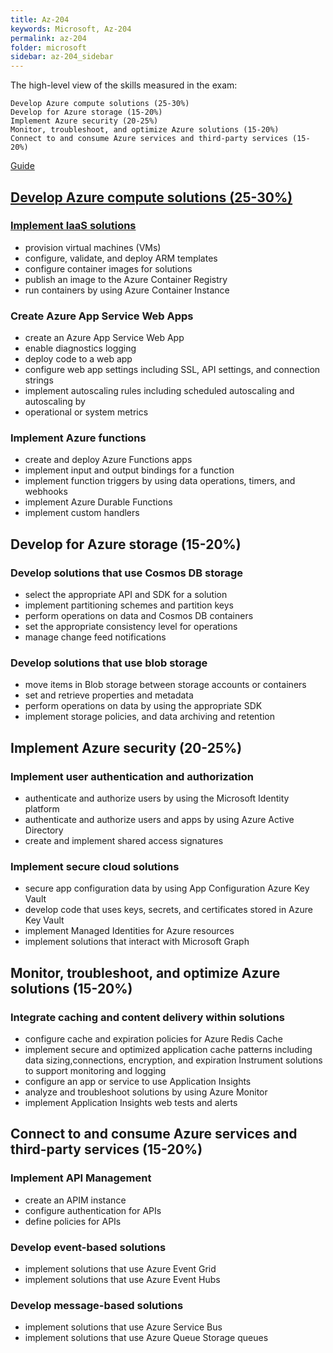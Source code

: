 ```yaml
---
title: Az-204
keywords: Microsoft, Az-204
permalink: az-204
folder: microsoft
sidebar: az-204_sidebar
---
```


The high-level view of the skills measured in the exam:

    Develop Azure compute solutions (25-30%)
    Develop for Azure storage (15-20%)
    Implement Azure security (20-25%)
    Monitor, troubleshoot, and optimize Azure solutions (15-20%)
    Connect to and consume Azure services and third-party services (15-20%)

[Guide](https://www.thomasmaurer.ch/2020/03/az-204-study-guide-developing-solutions-for-microsoft-azure/)

## [Develop Azure compute solutions (25-30%)](/Develop_Azure_compute_solutions)
### [Implement IaaS solutions](/Implement_IaaS_solutions)    
  * provision virtual machines (VMs)  
  * configure, validate, and deploy ARM templates 
  * configure container images for solutions    
  * publish an image to the Azure Container Registry    
  * run containers by using Azure Container Instance    

### Create Azure App Service Web Apps    
  * create an Azure App Service Web App    
  * enable diagnostics logging    
  * deploy code to a web app    
  * configure web app settings including SSL, API settings, and connection strings    
  * implement autoscaling rules including scheduled autoscaling and autoscaling by    
  * operational or system metrics   
   
### Implement Azure functions    
  * create and deploy Azure Functions apps    
  * implement input and output bindings for a function    
  * implement function triggers by using data operations, timers, and webhooks    
  * implement Azure Durable Functions    
  * implement custom handlers    
  
## Develop for Azure storage (15-20%)  
### Develop solutions that use Cosmos DB storage  
* select the appropriate API and SDK for a solution 
* implement partitioning schemes and partition keys 
* perform operations on data and Cosmos DB containers 
* set the appropriate consistency level for operations  
* manage change feed notifications  

### Develop solutions that use blob storage 
* move items in Blob storage between storage accounts or containers 
* set and retrieve properties and metadata  
* perform operations on data by using the appropriate SDK 
* implement storage policies, and data archiving and retention  

## Implement Azure security (20-25%) 
### Implement user authentication and authorization 
* authenticate and authorize users by using the Microsoft Identity platform 
* authenticate and authorize users and apps by using Azure Active Directory 
* create and implement shared access signatures 

### Implement secure cloud solutions  
* secure app configuration data by using App Configuration Azure Key Vault  
* develop code that uses keys, secrets, and certificates stored in Azure Key Vault  
* implement Managed Identities for Azure resources  
* implement solutions that interact with Microsoft Graph  

## Monitor, troubleshoot, and optimize Azure solutions (15-20%)  
### Integrate caching and content delivery within solutions 
* configure cache and expiration policies for Azure Redis Cache 
* implement secure and optimized application cache patterns including data sizing,connections, encryption, and expiration Instrument solutions to support monitoring and logging  
* configure an app or service to use Application Insights 
* analyze and troubleshoot solutions by using Azure Monitor 
* implement Application Insights web tests and alerts 

## Connect to and consume Azure services and third-party services (15-20%) 
### Implement API Management  
* create an APIM instance 
* configure authentication for APIs 
* define policies for APIs  

### Develop event-based solutions 
* implement solutions that use Azure Event Grid 
* implement solutions that use Azure Event Hubs 

### Develop message-based solutions 
* implement solutions that use Azure Service Bus  
* implement solutions that use Azure Queue Storage queues 